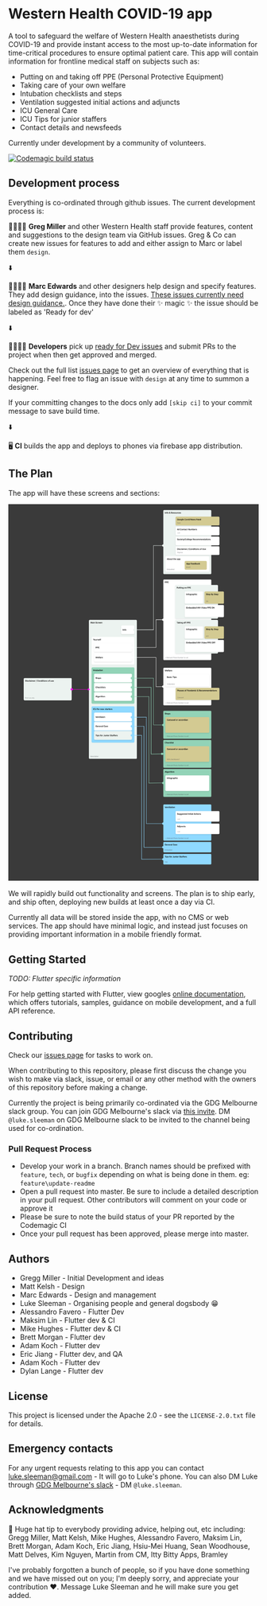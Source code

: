 # Western Health COVID-19 app

A tool to safeguard the welfare of Western Health anaesthetists during COVID-19 and provide instant access to the most up-to-date information for time-critical procedures to ensure optimal patient care.  This app will contain information for frontline medical staff on subjects such as:

- Putting on and taking off PPE (Personal Protective Equipment)
- Taking care of your own welfare
- Intubation checklists and steps
- Ventilation suggested initial actions and adjuncts
- ICU General Care
- ICU Tips for junior staffers
- Contact details and newsfeeds


Currently under development by a community of volunteers.

[![Codemagic build status](https://api.codemagic.io/apps/5e75f4bfdd1d6d000a198e90/5e75f4bfdd1d6d000a198e8f/status_badge.svg)](https://codemagic.io/apps/5e75f4bfdd1d6d000a198e90/5e75f4bfdd1d6d000a198e8f/latest_build)

## Development process

Everything is co-ordinated through github issues.  The current development process is:

👨‍⚕️👩‍⚕️ **Greg Miller** and other Western Health staff provide features, content and suggestions to the design team via GitHub issues.  Greg & Co can create new issues for features to add and either assign to Marc or label them `design`.

⬇️

👩‍🎨👨‍🎨 **Marc Edwards** and other designers help design and specify features.  They add design guidance, into the issues.  [These issues currently need design guidance.](https://github.com/Western-Health-Covid19-Collaboration/wh_covid19_app/issues?q=is%3Aopen+is%3Aissue+label%3Adesign).  Once they have done their ✨ magic ✨ the issue should be labeled as 'Ready for dev'

⬇️
 
 👩‍💻👨‍💻 **Developers** pick up [ready for Dev issues](https://github.com/Western-Health-Covid19-Collaboration/wh_covid19_app/issues?q=is%3Aopen+is%3Aissue+label%3A%22Ready+for+Dev%22+) and submit PRs to the project when then get approved and merged.
 
 Check out the full list [issues page](https://github.com/Western-Health-Covid19-Collaboration/wh_covid19_app/issues) to get an overview of everything that is happening.  Feel free to flag an issue with `design` at any time to summon a designer.
 
 If your committing changes to the docs only add `[skip ci]` to your commit message to save build time.
 
⬇️
 
🖥 **CI** builds the app and deploys to phones via firebase app distribution.


## The Plan

The app will have these screens and sections:

![App information architecture](docs/Flow-Diagram.png "The information architecture of the app")

We will rapidly build out functionality and screens.  The plan is to ship early, and ship often, deploying new builds at least once a day via CI.

Currently all data will be stored inside the app, with no CMS or web services.  The app should have minimal logic, and instead just focuses on providing important information in a mobile friendly format.

## Getting Started

*TODO:  Flutter specific information*

For help getting started with Flutter, view googles
[online documentation](https://flutter.dev/docs), which offers tutorials,
samples, guidance on mobile development, and a full API reference.

## Contributing

Check our [issues page](https://github.com/Western-Health-Covid19-Collaboration/wh_covid19_app/issues) for tasks to work on.

When contributing to this repository, please first discuss the change you wish to make via slack, issue, or email or any other method with the owners of this repository before making a change.

Currently the project is being primarily co-ordinated via the GDG Melbourne slack group.  You can join GDG Melbourne's slack via [this invite](http://bit.ly/join_gdgslack).  DM `@luke.sleeman` on GDG Melbourne slack to be invited to the channel being used for co-ordination.

### Pull Request Process

* Develop your work in a branch.  Branch names should be prefixed with `feature`, `tech`, or `bugfix` depending on what is being done in them.  eg:  `feature\update-readme`
* Open a pull request into master.  Be sure to include a detailed description in your pull request.  Other contributors will comment on your code or approve it
* Please be sure to note the build status of your PR reported by the Codemagic CI
* Once your pull request has been approved, please merge into master.

## Authors

* Gregg Miller - Initial Development and ideas
* Matt Kelsh - Design
* Marc Edwards - Design and management
* Luke Sleeman - Organising people and general dogsbody 😁
* Alessandro Favero - Flutter Dev
* Maksim Lin - Flutter dev & CI
* Mike Hughes - Flutter dev & CI
* Brett Morgan - Flutter dev
* Adam Koch - Flutter dev
* Eric Jiang - Flutter dev, and QA
* Adam Koch - Flutter dev
* Dylan Lange - Flutter dev



## License

This project is licensed under the Apache 2.0 - see the `LICENSE-2.0.txt` file for details.

## Emergency contacts

For any urgent requests relating to this app you can contact luke.sleeman@gmail.com - It will go to Luke's phone.  You can also DM Luke through [GDG Melbourne's slack](http://bit.ly/join_gdgslack) - DM `@luke.sleeman`.

## Acknowledgments

🎩 Huge hat tip to everybody providing advice, helping out, etc including: Gregg Miller, Matt Kelsh, Mike Hughes,  Alessandro Favero, Maksim Lin, Brett Morgan, Adam Koch, Eric Jiang, Hsiu-Mei Huang, Sean Woodhouse, Matt Delves, Kim Nguyen, Martin from CM, Itty Bitty Apps, Bramley

I've probably forgotten a bunch of people, so if you have done something and we have missed out on you;  I'm deeply sorry, and appreciate your contribution ❤️.  Message Luke Sleeman and he will make sure you get added.